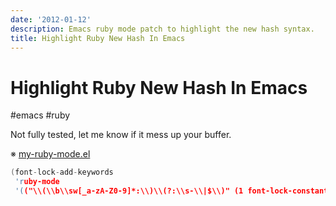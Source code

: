 ```yaml
---
date: '2012-01-12'
description: Emacs ruby mode patch to highlight the new hash syntax.
title: Highlight Ruby New Hash In Emacs
---
```


# Highlight Ruby New Hash In Emacs

#emacs #ruby

Not fully tested, let me know if it mess up your buffer.

※ [my-ruby-mode.el](https://gist.github.com/doitian/1600148)

``` c
(font-lock-add-keywords
 'ruby-mode
 '(("\\(\\b\\sw[_a-zA-Z0-9]*:\\)\\(?:\\s-\\|$\\)" (1 font-lock-constant-face))))
```
